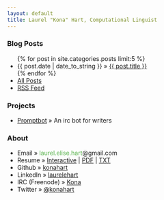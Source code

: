 ```yaml
---
layout: default
title: Laurel "Kona" Hart, Computational Linguist
---
```


<div class="top section">
<h3>Blog Posts</h3>

<ul>
{% for post in site.categories.posts limit:5 %}
<li><span>{{ post.date | date_to_string }}</span> &raquo; <a href="{{ post.url }}">{{ post.title }}</a></li>
{% endfor %}
<li><a href="/posts.html">All Posts</a></li>
<li><a href="/feed.xml">RSS Feed</a></li>
</ul>
</div>

<div class="section">
<h3>Projects</h3>

<ul>
<li><a href="/promptbot">Promptbot</a> &raquo; An irc bot for writers</li>
</li>
</ul>
</div>

<div class="section">
<h3>About</h3>
<ul>
<li>Email &raquo; <span style="color:#59B34C">laurel.elise.hart</span>&#64;gmail&#46;com</li>
<li>Resume &raquo; <a href="resume">Interactive</a> | <a href="resume/resume.pdf">PDF</a> | <a href="resume/resume.txt">TXT</a></li>
<li>Github &raquo; <a href="http://github.com/konahart">konahart</a></li>
<li>LinkedIn &raquo; <a href="http://www.linkedin.com/in/laurelehart">laurelehart</a></li>
<li>IRC (Freenode) &raquo; <a href="https://freenode.net/">Kona</a></li>
<li>Twitter &raquo; <a href="https://twitter.com/konahart"><span style="color:#000000">@</span>konahart</a></li>
</li>
</ul>
</div>
